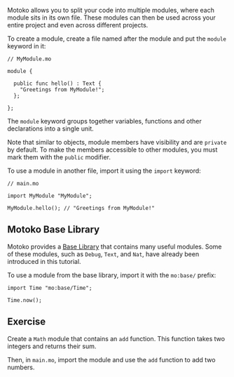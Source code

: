 Motoko allows you to split your code into multiple modules, where each module sits in its own file. These modules can then be used across your entire project and even across different projects.

To create a module, create a file named after the module and put the `module` keyword in it:

```motoko
// MyModule.mo

module {

  public func hello() : Text {
    "Greetings from MyModule!";
  };

};
```

The `module` keyword groups together variables, functions and other declarations into a single unit.

Note that similar to objects, module members have visibility and are `private` by default. To make the members accessible to other modules, you must mark them with the `public` modifier.

To use a module in another file, import it using the `import` keyword:

```motoko
// main.mo

import MyModule "MyModule";

MyModule.hello(); // "Greetings from MyModule!"
```

## Motoko Base Library

Motoko provides a [Base Library](https://internetcomputer.org/docs/current/motoko/main/base/) that contains many useful modules. Some of these modules, such as `Debug`, `Text`, and `Nat`, have already been introduced in this tutorial.

To use a module from the base library, import it with the `mo:base/` prefix:

```motoko
import Time "mo:base/Time";

Time.now();
```

## Exercise

Create a `Math` module that contains an `add` function. This function takes two integers and returns their sum.

Then, in `main.mo`, import the module and use the `add` function to add two numbers.
